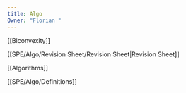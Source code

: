 ```yaml
---
title: Algo
Owner: "Florian "
---
```

[[Biconvexity]]

[[SPE/Algo/Revision Sheet/Revision Sheet|Revision Sheet]]

[[Algorithms]]

[[SPE/Algo/Definitions]]

